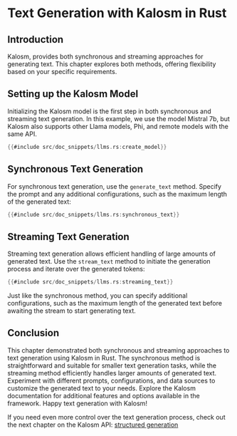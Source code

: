 # Text Generation with Kalosm in Rust

## Introduction

Kalosm, provides both synchronous and streaming approaches for generating text. This chapter explores both methods, offering flexibility based on your specific requirements.

## Setting up the Kalosm Model

Initializing the Kalosm model is the first step in both synchronous and streaming text generation. In this example, we use the model Mistral 7b, but Kalosm also supports other Llama models, Phi, and remote models with the same API.

```rust
{{#include src/doc_snippets/llms.rs:create_model}}
```

## Synchronous Text Generation

For synchronous text generation, use the `generate_text` method. Specify the prompt and any additional configurations, such as the maximum length of the generated text:

```rust
{{#include src/doc_snippets/llms.rs:synchronous_text}}
```

## Streaming Text Generation

Streaming text generation allows efficient handling of large amounts of generated text. Use the `stream_text` method to initiate the generation process and iterate over the generated tokens:

```rust
{{#include src/doc_snippets/llms.rs:streaming_text}}
```

Just like the synchronous method, you can specify additional configurations, such as the maximum length of the generated text before awaiting the stream to start generating text.

## Conclusion

This chapter demonstrated both synchronous and streaming approaches to text generation using Kalosm in Rust. The synchronous method is straightforward and suitable for smaller text generation tasks, while the streaming method efficiently handles larger amounts of generated text. Experiment with different prompts, configurations, and data sources to customize the generated text to your needs. Explore the Kalosm documentation for additional features and options available in the framework. Happy text generation with Kalosm!

If you need even more control over the text generation process, check out the next chapter on the Kalosm API: [structured generation](./structured_generation.md)
